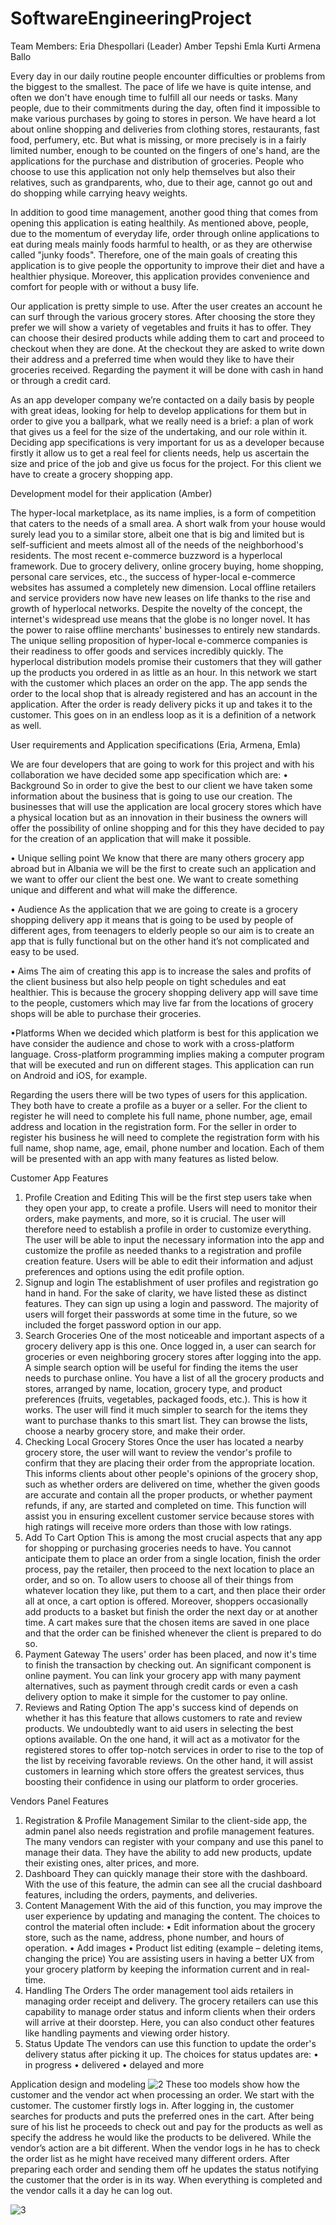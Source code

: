# SoftwareEngineeringProject

Team Members:
Eria Dhespollari (Leader)
Amber Tepshi
Emla Kurti
Armena Ballo


Every day in our daily routine people encounter difficulties or problems from the biggest to the smallest. The pace of life we have is quite intense, and often we don't have enough time to fulfill all our needs or tasks. Many people, due to their commitments during the day, often find it impossible to make various purchases by going to stores in person. We have heard a lot about online shopping and deliveries from clothing stores, restaurants, fast food, perfumery, etc. But what is missing, or more precisely is in a fairly limited number, enough to be counted on the fingers of one's hand, are the applications for the purchase and distribution of groceries.
People who choose to use this application not only help themselves but also their relatives, such as grandparents, who, due to their age, cannot go out and do shopping while carrying heavy weights.

In addition to good time management, another good thing that comes from opening this application is eating healthily. As mentioned above, people, due to the momentum of everyday life, order through online applications to eat during meals mainly foods harmful to health, or as they are otherwise called "junky foods". Therefore, one of the main goals of creating this application is to give people the opportunity to improve their diet and have a healthier physique. Moreover, this application provides convenience and comfort for people with or without a busy life.  

Our application is pretty simple to use. After the user creates an account he can surf through the various grocery stores. After choosing the store they prefer we will show a variety of vegetables and fruits it has to offer. They can choose their desired products while adding them to cart and proceed to checkout when they are done. At the checkout they are asked to write down their address and a preferred time when would they like to have their groceries received. Regarding the payment it will be done with cash in hand or through a credit card.



As an app developer company we’re contacted on a daily basis by people with great ideas, looking for help to develop applications for them but in order to give you a ballpark, what we really need is a brief: a plan of work that gives us a feel for the size of the undertaking, and our role within it. Deciding app specifications is very important for us as a developer because firstly it allow us to get a real feel for clients needs, help us ascertain the size and price of the job and give us focus for the project. For this client we have to create a grocery shopping app. 


Development model for their application (Amber)
 
The hyper-local marketplace, as its name implies, is a form of competition that caters to the needs of a small area. A short walk from your house would surely lead you to a similar store, albeit one that is big and limited but is self-sufficient and meets almost all of the needs of the neighborhood's residents.
The most recent e-commerce buzzword is a hyperlocal framework. Due to grocery delivery, online grocery buying, home shopping, personal care services, etc., the success of hyper-local e-commerce websites has assumed a completely new dimension.
Local offline retailers and service providers now have new leases on life thanks to the rise and growth of hyperlocal networks. Despite the novelty of the concept, the internet's widespread use means that the globe is no longer novel. It has the power to raise offline merchants' businesses to entirely new standards.
The unique selling proposition of hyper-local e-commerce companies is their readiness to offer goods and services incredibly quickly. The hyperlocal distribution models promise their customers that they will gather up the products you ordered in as little as an hour. In this network we start with the customer which places an order on the app. The app sends the order to the local shop that is already registered and has an account in the application. After the order is ready delivery picks it up and takes it to the customer. This goes on in an endless loop as it is a definition of a network as well.


User requirements and Application specifications (Eria, Armena, Emla)

We are four developers that are going to work for this project and with his collaboration we have decided some app specification which are:
•	Background
So in order to give the best to our client we have taken some information about the business that is going to use our creation. The businesses that will use the application are local grocery stores which have a physical location but as an innovation in their business the owners will offer the possibility of online shopping and for this they have decided to pay for the creation of an application that will make it possible.

•	Unique selling point
We know that there are many others grocery app abroad but in Albania we will be the first to create such an application and we want to offer our client the best one. We want to create something unique and different and what will make the difference. 

•	Audience
As the application that we are going to create is a grocery shopping delivery app it means that is going to be used by people of different ages, from teenagers to elderly people so our aim is to create an app that is fully functional but on the other hand it’s not complicated and easy to be used.

•	Aims
The aim of creating this app is to increase the sales and profits of the client business but also help people on tight schedules and eat healthier. This is because the grocery shopping delivery app will save time to the people, customers which may live far from the locations of grocery shops will be able to purchase their groceries. 

•Platforms
When we decided which platform is best for this application we have consider the audience and chose to work with a cross-platform language. Cross-platform programming implies making a computer program that will be executed and run on different stages. This application can run on Android and iOS, for example.


Regarding the users there will be two types of users for this application. They both have to create a profile as a buyer or a seller. For the client to register he will need to complete his full name, phone number, age, email address and location in the registration form. For the seller in order to register his business he will need to complete the registration form with his full name, shop name, age, email, phone number and location. Each of them will be presented with an app with many features as listed below.

Customer App Features
1.	Profile Creation and Editing
This will be the first step users take when they open your app, to create a profile. Users will need to monitor their orders, make payments, and more, so it is crucial. The user will therefore need to establish a profile in order to customize everything. The user will be able to input the necessary information into the app and customize the profile as needed thanks to a registration and profile creation feature. Users will be able to edit their information and adjust preferences and options using the edit profile option.
2.	Signup and login
The establishment of user profiles and registration go hand in hand. For the sake of clarity, we have listed these as distinct features. They can sign up using a login and password. The majority of users will forget their passwords at some time in the future, so we included the forget password option in our app.
3.	Search Groceries
One of the most noticeable and important aspects of a grocery delivery app is this one.
Once logged in, a user can search for groceries or even neighboring grocery stores after logging into the app. A simple search option will be useful for finding the items the user needs to purchase online. You have a list of all the grocery products and stores, arranged by name, location, grocery type, and product preferences (fruits, vegetables, packaged foods, etc.). This is how it works. The user will find it much simpler to search for the items they want to purchase thanks to this smart list. They can browse the lists, choose a nearby grocery store, and make their order.
4.	Checking Local Grocery Stores
Once the user has located a nearby grocery store, the user will want to review the vendor's profile to confirm that they are placing their order from the appropriate location. This informs clients about other people's opinions of the grocery shop, such as whether orders are delivered on time, whether the given goods are accurate and contain all the proper products, or whether payment refunds, if any, are started and completed on time. This function will assist you in ensuring excellent customer service because stores with high ratings will receive more orders than those with low ratings.
5.	Add To Cart Option
This is among the most crucial aspects that any app for shopping or purchasing groceries needs to have. You cannot anticipate them to place an order from a single location, finish the order process, pay the retailer, then proceed to the next location to place an order, and so on. To allow users to choose all of their things from whatever location they like, put them to a cart, and then place their order all at once, a cart option is offered. Moreover, shoppers occasionally add products to a basket but finish the order the next day or at another time. A cart makes sure that the chosen items are saved in one place and that the order can be finished whenever the client is prepared to do so.
6.	Payment Gateway
The users' order has been placed, and now it's time to finish the transaction by checking out. An significant component is online payment. You can link your grocery app with many payment alternatives, such as payment through credit cards or even a cash delivery option to make it simple for the customer to pay online.
7.	Reviews and Rating Option
The app's success kind of depends on whether it has this feature that allows customers to rate and review products. We undoubtedly want to aid users in selecting the best options available. On the one hand, it will act as a motivator for the registered stores to offer top-notch services in order to rise to the top of the list by receiving favorable reviews. On the other hand, it will assist customers in learning which store offers the greatest services, thus boosting their confidence in using our platform to order groceries.

Vendors Panel Features
1.	Registration & Profile Management
Similar to the client-side app, the admin panel also needs registration and profile management features. The many vendors can register with your company and use this panel to manage their data. They have the ability to add new products, update their existing ones, alter prices, and more.
2.	Dashboard
They can quickly manage their store with the dashboard. With the use of this feature, the admin can see all the crucial dashboard features, including the orders, payments, and deliveries.
3.	Content Management
With the aid of this function, you may improve the user experience by updating and managing the content. The choices to control the material often include:
•	Edit information about the grocery store, such as the name, address, phone number, and hours of operation.
•	Add images
•	Product list editing (example – deleting items, changing the price)
You are assisting users in having a better UX from your grocery platform by keeping the information current and in real-time.
4.	Handling The Orders
The order management tool aids retailers in managing order receipt and delivery. The grocery retailers can use this capability to manage order status and inform clients when their orders will arrive at their doorstep. Here, you can also conduct other features like handling payments and viewing order history.
5.	Status Update
The vendors can use this function to update the order's delivery status after picking it up. The choices for status updates are:
•	in progress
•	delivered
•	delayed and more

Application design and modeling
![2](https://user-images.githubusercontent.com/128367577/233693115-9acaf94b-40a5-4131-92d9-425b47334349.PNG)
These too models show how the customer and the vendor act when processing an order. 
We start with the customer. The customer firstly logs in. After logging in, the customer searches for products and puts the preferred ones in the cart. After being sure of his list he proceeds to check out and pay for the products as well as specify the address he would like the products to be delivered.
While the vendor’s action are a bit different. When the vendor logs in he has to check the order list as he might have received many different orders. After preparing each order and sending them off he updates the status notifying the customer that the order is in its way. When everything is completed and the vendor calls it a day he can log out.

![3](https://user-images.githubusercontent.com/128367577/233694244-618a4327-c350-4ea2-9bfd-0f08a71f1d98.PNG)

